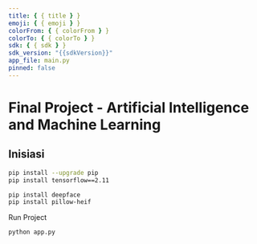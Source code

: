 ```yaml
---
title: { { title } }
emoji: { { emoji } }
colorFrom: { { colorFrom } }
colorTo: { { colorTo } }
sdk: { { sdk } }
sdk_version: "{{sdkVersion}}"
app_file: main.py
pinned: false
---
```


# Final Project - Artificial Intelligence and Machine Learning

## Inisiasi

```bash
pip install --upgrade pip
pip install tensorflow==2.11
```

```bash
pip install deepface
pip install pillow-heif
```

Run Project

```bash
python app.py
```
